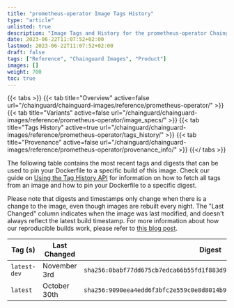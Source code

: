 ```yaml
---
title: "prometheus-operator Image Tags History"
type: "article"
unlisted: true
description: "Image Tags and History for the prometheus-operator Chainguard Image"
date: 2023-06-22T11:07:52+02:00
lastmod: 2023-06-22T11:07:52+02:00
draft: false
tags: ["Reference", "Chainguard Images", "Product"]
images: []
weight: 700
toc: true
---
```


{{< tabs >}}
{{< tab title="Overview" active=false url="/chainguard/chainguard-images/reference/prometheus-operator/" >}}
{{< tab title="Variants" active=false url="/chainguard/chainguard-images/reference/prometheus-operator/image_specs/" >}}
{{< tab title="Tags History" active=true url="/chainguard/chainguard-images/reference/prometheus-operator/tags_history/" >}}
{{< tab title="Provenance" active=false url="/chainguard/chainguard-images/reference/prometheus-operator/provenance_info/" >}}
{{</ tabs >}}

The following table contains the most recent tags and digests that can be used to pin your Dockerfile to a specific build of this image. Check our guide on [Using the Tag History API](/chainguard/chainguard-images/using-the-tag-history-api/) for information on how to fetch all tags from an image and how to pin your Dockerfile to a specific digest.

Please note that digests and timestamps only change when there is a change to the image, even though images are rebuilt every night. The "Last Changed" column indicates when the image was last modified, and doesn't always reflect the latest build timestamp. For more information about how our reproducible builds work, please refer to [this blog post](https://www.chainguard.dev/unchained/reproducing-chainguards-reproducible-image-builds).

| Tag (s)       | Last Changed | Digest                                                                    |
|---------------|--------------|---------------------------------------------------------------------------|
|  `latest-dev` | November 3rd | `sha256:0babf77dd675cb7edca66b55fd1f883d9ee500a02437b0cf7d63558e449039d9` |
|  `latest`     | October 30th | `sha256:9090eea4edd6f3bfc2e559c0e8d8014b914112b64b255d2e2f740d3224f6ff4f` |

